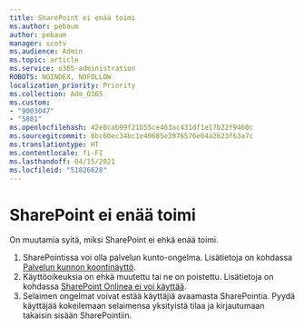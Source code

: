 ```yaml
---
title: SharePoint ei enää toimi
ms.author: pebaum
author: pebaum
manager: scotv
ms.audience: Admin
ms.topic: article
ms.service: o365-administration
ROBOTS: NOINDEX, NOFOLLOW
localization_priority: Priority
ms.collection: Adm_O365
ms.custom:
- "9003047"
- "5801"
ms.openlocfilehash: 42e8cab99f21b55ce463ac431df1e17b22f9460c
ms.sourcegitcommit: 8bc60ec34bc1e40685e3976576e04a2623f63a7c
ms.translationtype: HT
ms.contentlocale: fi-FI
ms.lasthandoff: 04/15/2021
ms.locfileid: "51826628"
---
```

# <a name="sharepoint-is-no-longer-working"></a>SharePoint ei enää toimi

On muutamia syitä, miksi SharePoint ei ehkä enää toimi.

1. SharePointissa voi olla palvelun kunto-ongelma. Lisätietoja on kohdassa [Palvelun kunnon koontinäyttö](https://admin.microsoft.com/AdminPortal/Home#/servicehealth).
2. Käyttöoikeuksia on ehkä muutettu tai ne on poistettu. Lisätietoja on kohdassa [SharePoint Onlinea ei voi käyttää](https://docs.microsoft.com/sharepoint/troubleshoot/sharing-and-permissions/sharepoint-online-inaccessible).
3. Selaimen ongelmat voivat estää käyttäjiä avaamasta SharePointia. Pyydä käyttäjää kokeilemaan selaimensa yksityistä tilaa ja kirjautumaan takaisin sisään SharePointiin.